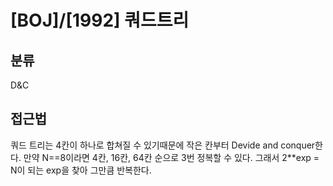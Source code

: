 # [BOJ]/[1992] 쿼드트리

## 분류
D&C

## 접근법
쿼드 트리는 4칸이 하나로 합쳐질 수 있기때문에 작은 칸부터 Devide and conquer한다.
만약 N==8이라면 4칸, 16칸, 64칸 순으로 3번 정복할 수 있다. 
그래서 2**exp = N이 되는 exp을 찾아 그만큼 반복한다.